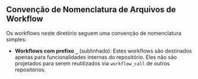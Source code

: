 ## Convenção de Nomenclatura de Arquivos de Workflow

Os workflows neste diretório seguem uma convenção de nomenclatura simples:

- **Workflows com prefixo `_`** (sublinhado): Estes workflows são destinados apenas para funcionalidades internas do repositório. Eles não são projetados para serem reutilizados via `workflow_call` de outros repositórios.

